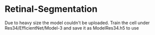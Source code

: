 # Retinal-Segmentation

Due to heavy size the model couldn't be uploaded. Train the cell under Res34/EfficientNet/Model-3 and save it as ModelRes34.h5 to use

